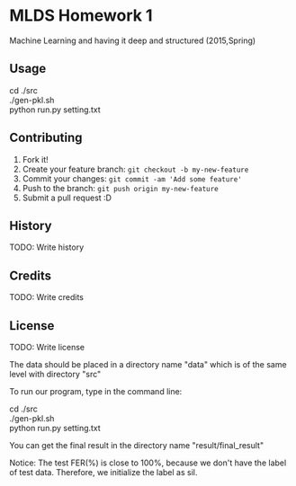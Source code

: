 # MLDS Homework 1
  Machine Learning and having it deep and structured (2015,Spring)  
## Usage
  cd ./src                                                                 
  ./gen-pkl.sh                                                             
  python run.py setting.txt 
## Contributing
  1. Fork it!
  2. Create your feature branch: `git checkout -b my-new-feature`
  3. Commit your changes: `git commit -am 'Add some feature'`
  4. Push to the branch: `git push origin my-new-feature`
  5. Submit a pull request :D
## History
  TODO: Write history
## Credits
  TODO: Write credits
## License
  TODO: Write license




The data should be placed in a directory name "data" which is of the same level with directory "src"

To run our program, type in the command line:                            

  cd ./src                                                                 
  ./gen-pkl.sh                                                             
  python run.py setting.txt                                                

You can get the final result in the directory name "result/final_result"

Notice: 
The test FER(%) is close to 100%, because we don't have the label of test data.  Therefore, we initialize the label as sil.
